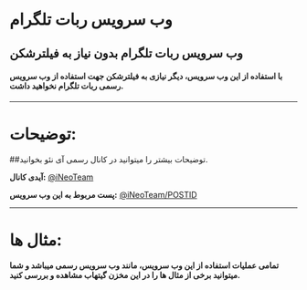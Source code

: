 # وب سرویس ربات تلگرام
## وب سرویس ربات تلگرام بدون نیاز به فیلترشکن

<h4>با استفاده از این وب سرویس، دیگر نیازی به فیلترشکن جهت استفاده از وب سرویس رسمی ربات تلگرام نخواهید داشت.</h4>

------------------------

# توضیحات:
##توضیحات بیشتر را میتوانید در کانال رسمی آی نئو بخوانید.

<b>آیدی کانال:</b> <a href='https://t.me/iNeoTeam' target='_blank'>@iNeoTeam</a>

<b>پست مربوط به این وب سرویس:</b> <a href='https://t.me/iNeoTeam/POSTID'>@iNeoTeam/POSTID</a>

-------------------------

# مثال ها:

<b>تمامی عملیات استفاده از این وب سرویس، مانند وب سرویس رسمی میباشد و شما میتوانید برخی از مثال ها را در این مخزن گیتهاب مشاهده و بررسی کنید.</b>
